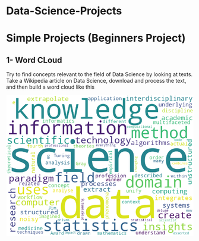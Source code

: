 # Data-Science-Projects

# Simple Projects (Beginners Project)

## 1- Word CLoud

Try to find concepts relevant to the field of Data Science by looking at texts. Take a Wikipedia article on Data Science, download and process the text, and then build a word cloud like this

![Word Cloud for Data Science](Simple%20Projects/ds_wordcloud.png)
